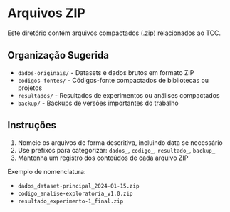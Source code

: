 # Arquivos ZIP

Este diretório contém arquivos compactados (.zip) relacionados ao TCC.

## Organização Sugerida

- `dados-originais/` - Datasets e dados brutos em formato ZIP
- `codigos-fontes/` - Códigos-fonte compactados de bibliotecas ou projetos
- `resultados/` - Resultados de experimentos ou análises compactados
- `backup/` - Backups de versões importantes do trabalho

## Instruções

1. Nomeie os arquivos de forma descritiva, incluindo data se necessário
2. Use prefixos para categorizar: `dados_`, `codigo_`, `resultado_`, `backup_`
3. Mantenha um registro dos conteúdos de cada arquivo ZIP

Exemplo de nomenclatura:
- `dados_dataset-principal_2024-01-15.zip`
- `codigo_analise-exploratoria_v1.0.zip`
- `resultado_experimento-1_final.zip`